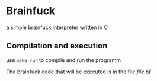 # Brainfuck

a simple brainfuck interpreter written in C

## Compilation and execution
use ```make run```
to compile and run the programm

The brainfuck code that will be executed is in the file _file.bf_
